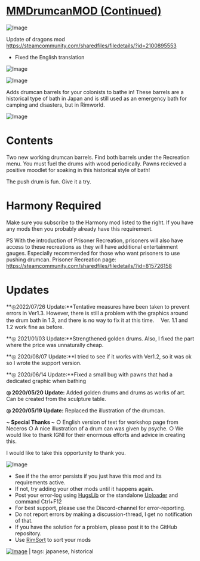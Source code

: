 # [MMDrumcanMOD (Continued)](https://steamcommunity.com/sharedfiles/filedetails/?id=3417093756)

![Image](https://i.imgur.com/buuPQel.png)

Update of dragons mod https://steamcommunity.com/sharedfiles/filedetails/?id=2100895553

- Fixed the English translation

![Image](https://i.imgur.com/pufA0kM.png)
	
![Image](https://i.imgur.com/Z4GOv8H.png)

Adds drumcan barrels for your colonists to bathe in! These barrels are a historical type of bath in Japan and is still used as an emergency bath for camping and disasters, but in Rimworld.

![Image](https://i.imgur.com/s3KRLlu.gif)

# Contents

Two new working drumcan barrels. Find both barrels under the Recreation menu. You must fuel the drums with wood periodically. Pawns recieved a positive moodlet for soaking in this historical style of bath!

The push drum is fun. Give it a try.

# Harmony Required

Make sure you subscribe to the Harmony mod listed to the right. If you have any mods then you probably already have this requirement.

PS
With the introduction of Prisoner Recreation, prisoners will also have access to these recreations as they will have additional entertainment gauges.
Especially recommended for those who want prisoners to use pushing drumcan.
Prisoner Recreation page: https://steamcommunity.com/sharedfiles/filedetails/?id=815726158

# Updates


**◎2022/07/26 Update:**Tentative measures have been taken to prevent errors in Ver1.3. However, there is still a problem with the graphics around the drum bath in 1.3, and there is no way to fix it at this time.
　Ver. 1.1 and 1.2 work fine as before.

**◎ 2021/01/03 Update:**Strengthened golden drums. Also, I fixed the part where the price was unnaturally cheap.

**◎ 2020/08/07 Update:**I tried to see if it works with Ver1.2, so it was ok so I wrote the support version.

**◎ 2020/06/14 Update:**Fixed a small bug with pawns that had a dedicated graphic when bathing

**◎ 2020/05/20 Update:** Added golden drums and drums as works of art. Can be created from the sculpture table.

**◎ 2020/05/19 Update:** Replaced the illustration of the drumcan.

**~ Special Thanks ~**
○ English version of text for workshop page from Neceros
○ A nice illustration of a drum can was given by psyche.
○ We would like to thank IGNI for their enormous efforts and advice in creating this.

I would like to take this opportunity to thank you.

![Image](https://i.imgur.com/PwoNOj4.png)



-  See if the the error persists if you just have this mod and its requirements active.
-  If not, try adding your other mods until it happens again.
-  Post your error-log using [HugsLib](https://steamcommunity.com/workshop/filedetails/?id=818773962) or the standalone [Uploader](https://steamcommunity.com/sharedfiles/filedetails/?id=2873415404) and command Ctrl+F12
-  For best support, please use the Discord-channel for error-reporting.
-  Do not report errors by making a discussion-thread, I get no notification of that.
-  If you have the solution for a problem, please post it to the GitHub repository.
-  Use [RimSort](https://github.com/RimSort/RimSort/releases/latest) to sort your mods

 

[![Image](https://img.shields.io/github/v/release/emipa606/MMDrumcanMOD?label=latest%20version&style=plastic&color=9f1111&labelColor=black)](https://steamcommunity.com/sharedfiles/filedetails/changelog/3417093756) | tags:  japanese,  historical
